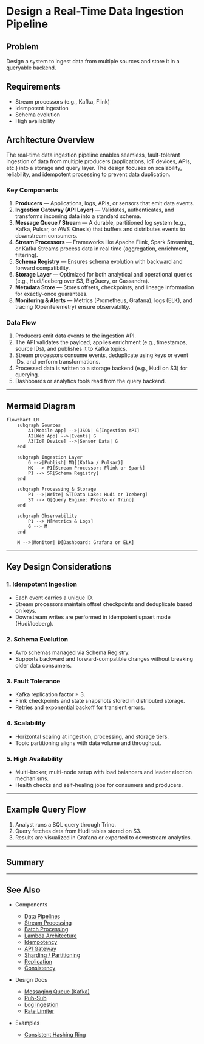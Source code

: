 # Design a Real-Time Data Ingestion Pipeline

## Problem
Design a system to ingest data from multiple sources and store it in a queryable backend.


## Requirements
- Stream processors (e.g., Kafka, Flink)
- Idempotent ingestion
- Schema evolution
- High availability

## Architecture Overview

The real-time data ingestion pipeline enables seamless, fault-tolerant ingestion of data from multiple producers (applications, IoT devices, APIs, etc.) into a storage and query layer. The design focuses on scalability, reliability, and idempotent processing to prevent data duplication.

### Key Components
1. **Producers** — Applications, logs, APIs, or sensors that emit data events.
2. **Ingestion Gateway (API Layer)** — Validates, authenticates, and transforms incoming data into a standard schema.
3. **Message Queue / Stream** — A durable, partitioned log system (e.g., Kafka, Pulsar, or AWS Kinesis) that buffers and distributes events to downstream consumers.
4. **Stream Processors** — Frameworks like Apache Flink, Spark Streaming, or Kafka Streams process data in real time (aggregation, enrichment, filtering).
5. **Schema Registry** — Ensures schema evolution with backward and forward compatibility.
6. **Storage Layer** — Optimized for both analytical and operational queries (e.g., Hudi/Iceberg over S3, BigQuery, or Cassandra).
7. **Metadata Store** — Stores offsets, checkpoints, and lineage information for exactly-once guarantees.
8. **Monitoring & Alerts** — Metrics (Prometheus, Grafana), logs (ELK), and tracing (OpenTelemetry) ensure observability.

### Data Flow
1. Producers emit data events to the ingestion API.
2. The API validates the payload, applies enrichment (e.g., timestamps, source IDs), and publishes it to Kafka topics.
3. Stream processors consume events, deduplicate using keys or event IDs, and perform transformations.
4. Processed data is written to a storage backend (e.g., Hudi on S3) for querying.
5. Dashboards or analytics tools read from the query backend.

---

## Mermaid Diagram

```mermaid
flowchart LR
    subgraph Sources
        A1[Mobile App] -->|JSON| G[Ingestion API]
        A2[Web App] -->|Events| G
        A3[IoT Device] -->|Sensor Data| G
    end

    subgraph Ingestion Layer
        G -->|Publish| MQ[(Kafka / Pulsar)]
        MQ --> P1[Stream Processor: Flink or Spark]
        P1 --> SR[Schema Registry]
    end

    subgraph Processing & Storage
        P1 -->|Write| ST[Data Lake: Hudi or Iceberg]
        ST --> Q[Query Engine: Presto or Trino]
    end

    subgraph Observability
        P1 --> M[Metrics & Logs]
        G --> M
    end

    M -->|Monitor| D[Dashboard: Grafana or ELK]
```

---

## Key Design Considerations

### 1. Idempotent Ingestion
- Each event carries a unique ID.
- Stream processors maintain offset checkpoints and deduplicate based on keys.
- Downstream writes are performed in idempotent upsert mode (Hudi/Iceberg).

### 2. Schema Evolution
- Avro schemas managed via Schema Registry.
- Supports backward and forward-compatible changes without breaking older data consumers.

### 3. Fault Tolerance
- Kafka replication factor ≥ 3.
- Flink checkpoints and state snapshots stored in distributed storage.
- Retries and exponential backoff for transient errors.

### 4. Scalability
- Horizontal scaling at ingestion, processing, and storage tiers.
- Topic partitioning aligns with data volume and throughput.

### 5. High Availability
- Multi-broker, multi-node setup with load balancers and leader election mechanisms.
- Health checks and self-healing jobs for consumers and producers.

---

## Example Query Flow
1. Analyst runs a SQL query through Trino.
2. Query fetches data from Hudi tables stored on S3.
3. Results are visualized in Grafana or exported to downstream analytics.

---

## Summary

---

## See Also
- Components
    - [Data Pipelines](../../components/data-pipelines.md)
    - [Stream Processing](../../components/stream-processing.md)
    - [Batch Processing](../../components/batch-processing.md)
    - [Lambda Architecture](../../components/lambda-architecture.md)
    - [Idempotency](../../components/idempotency.md)
    - [API Gateway](../../components/api-gateway.md)
    - [Sharding / Partitioning](../../components/sharding.md)
    - [Replication](../../components/replication.md)
    - [Consistency](../../components/consistency.md)

- Design Docs
    - [Messaging Queue (Kafka)](../messaging-queue/messaging-queue-design.md)
    - [Pub-Sub](../pub-sub/pub-sub.md)
    - [Log Ingestion](../log-ingestion/log-ingestion.md)
    - [Rate Limiter](../rate-limiter/rate-limiter-design.md)

- Examples
    - [Consistent Hashing Ring](../../../coding/consistent_hashing_ring/consistent_hashing_ring.md)

